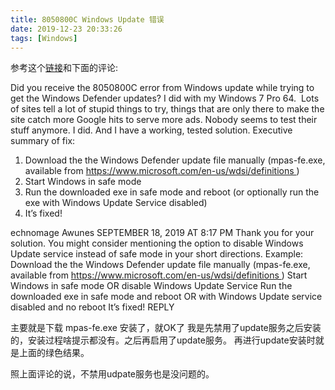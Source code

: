 ```yaml
---
title: 8050800C Windows Update 错误
date: 2019-12-23 20:33:26
tags: [Windows]
---
```


参考这个[链接][1]和下面的评论:


Did you receive the 8050800C error from Windows update while trying to get the Windows Defender updates? I did with my Windows 7 Pro 64.  Lots of sites tell a lot of stupid things to try, things that are only there to make the site catch more Google hits to serve more ads. Nobody seems to test their stuff anymore. I did. And I have a working, tested solution.
Executive summary of fix:
1. Download the the Windows Defender update file manually (mpas-fe.exe, available from https://www.microsoft.com/en-us/wdsi/definitions )
2. Start Windows in safe mode
3. Run the downloaded exe in safe mode and reboot (or optionally run the exe with Windows Update Service disabled)
4. It’s fixed!


echnomage Awunes
SEPTEMBER 18, 2019 AT 8:17 PM
Thank you for your solution. You might consider mentioning the option to disable Windows Update service instead of safe mode in your short directions. Example:
Download the the Windows Defender update file manually (mpas-fe.exe, available from https://www.microsoft.com/en-us/wdsi/definitions )
Start Windows in safe mode OR disable Windows Update Service
Run the downloaded exe in safe mode and reboot OR with Windows Update service disabled and no reboot
It’s fixed!
REPLY



主要就是下载 mpas-fe.exe 安装了，就OK了
我是先禁用了update服务之后安装的，安装过程啥提示都没有。之后再启用了update服务。
再进行update安装时就是上面的绿色结果。

照上面评论的说，不禁用udpate服务也是没问题的。


[1]: https://paalijarvi.fi/tgblog/2019/04/09/how-to-fix-windows-update-error-8050800c-about-windows-defender-definition-update/
